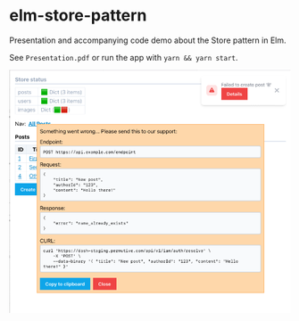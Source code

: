 # elm-store-pattern

Presentation and accompanying code demo about the Store pattern in Elm.

See `Presentation.pdf` or run the app with `yarn && yarn start`.

[![Screenshot](https://github.com/Janiczek/elm-store-pattern/raw/main/screenshot.png)](https://github.com/Janiczek/elm-store-pattern/raw/main/screenshot.png)
